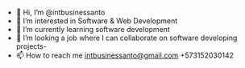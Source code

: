 - 👋 Hi, I’m @intbusinessanto
- 👀 I’m interested in Software & Web Development
- 🌱 I’m currently learning software development
- 💞️ I’m looking a job where I can collaborate on software developing projects-
- 📫 How to reach me intbusinessanto@gmail.com +573152030142

<!---
intbusinessanto/intbusinessanto is a ✨ special ✨ repository because its `README.md` (this file) appears on your GitHub profile.
You can click the Preview link to take a look at your changes.
--->
